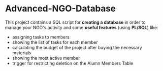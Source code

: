 # Advanced-NGO-Database
This project contains a SQL script for **creating a database** in order to manage your NGO's activity and some **useful features** (using **PL/SQL**) like:
* assigning tasks to members
* showing the list of tasks for each member
* calculating the budget of the project after buying the necessary materials
* showing the most active member
* trigger for restricting deletion on the Alumn Members Table